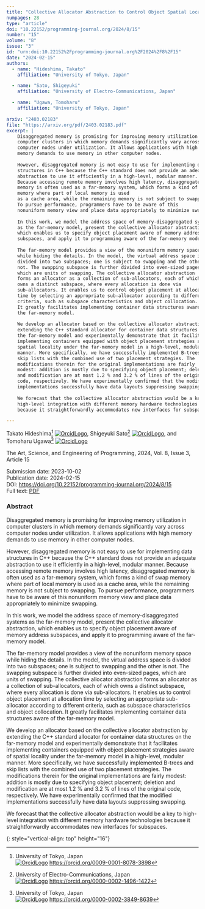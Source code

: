 ```yaml
---
title: "Collective Allocator Abstraction to Control Object Spatial Locality in C++"
numpages: 28
type: "article"
doi: "10.22152/programming-journal.org/2024/8/15"
number: "15"
volume: "8"
issue: "3"
id: "urn:doi:10.22152%2Fprogramming-journal.org%2F2024%2F8%2F15"
date: "2024-02-15"
authors: 
  - name: "Hideshima, Takato"
    affiliation: "University of Tokyo, Japan"

  - name: "Sato, Shigeyuki"
    affiliation: "University of Electro-Communications, Japan"

  - name: "Ugawa, Tomoharu"
    affiliation: "University of Tokyo, Japan"

arxiv: "2403.02183"
file: "https://arxiv.org/pdf/2403.02183.pdf"
excerpt: |
    Disaggregated memory is promising for improving memory utilization in
    computer clusters in which memory demands significantly vary across
    computer nodes under utilization. It allows applications with high
    memory demands to use memory in other computer nodes.
    
    However, disaggregated memory is not easy to use for implementing data
    structures in C++ because the C++ standard does not provide an adequate
    abstraction to use it efficiently in a high-level, modular manner.
    Because accessing remote memory involves high latency, disaggregated
    memory is often used as a far-memory system, which forms a kind of swap
    memory where part of local memory is used
    as a cache area, while the remaining memory is not subject to swapping.
    To pursue performance, programmers have to be aware of this
    nonuniform memory view and place data appropriately to minimize swapping.
    
    In this work, we model the address space of memory-disaggregated systems
    as the far-memory model, present the collective allocator abstraction,
    which enables us to specify object placement aware of memory address
    subspaces, and apply it to programming aware of the far-memory model.
    
    The far-memory model provides a view of the nonuniform memory space
    while hiding the details. In the model, the virtual address space is
    divided into two subspaces; one is subject to swapping and the other is
    not. The swapping subspace is further divided into even-sized pages,
    which are units of swapping. The collective allocator abstraction
    forms an allocator as a collection of sub-allocators, each of which
    owns a distinct subspace, where every allocation is done via
    sub-allocators. It enables us to control object placement at allocation
    time by selecting an appropriate sub-allocator according to different
    criteria, such as subspace characteristics and object collocation.
    It greatly facilitates implementing container data structures aware of
    the far-memory model.
    
    We develop an allocator based on the collective allocator abstraction by
    extending the C++ standard allocator for container data structures on
    the far-memory model and experimentally demonstrate that it facilitates
    implementing containers equipped with object placement strategies aware of
    spatial locality under the far-memory model in a high-level, modular
    manner. More specifically, we have successfully implemented B-trees and
    skip lists with the combined use of two placement strategies. The
    modifications therein for the original implementations are fairly
    modest: addition is mostly due to specifying object placement; deletion
    and modification are at most 1.2 % and 3.2 % of lines of the original
    code, respectively. We have experimentally confirmed that the modified
    implementations successfully have data layouts suppressing swapping.
    
    We forecast that the collective allocator abstraction would be a key to
    high-level integration with different memory hardware technologies
    because it straightforwardly accommodates new interfaces for subspaces.

---
```

Takato Hideshima[^1] [![OrcidLogo]](https://orcid.org/0009-0001-8078-3898), Shigeyuki Sato[^2] [![OrcidLogo]](https://orcid.org/0000-0002-1496-1422), and Tomoharu Ugawa[^3] [![OrcidLogo]](https://orcid.org/0000-0002-3849-8639)

The Art, Science, and Engineering of Programming, 2024, Vol. 8, Issue 3, Article 15

Submission date: 2023-10-02  
Publication date: 2024-02-15  
DOI: <https://doi.org/10.22152/programming-journal.org/2024/8/15>  
Full text: [PDF](https://arxiv.org/pdf/2403.02183.pdf)  


### Abstract

Disaggregated memory is promising for improving memory utilization in
computer clusters in which memory demands significantly vary across
computer nodes under utilization. It allows applications with high
memory demands to use memory in other computer nodes.

However, disaggregated memory is not easy to use for implementing data
structures in C++ because the C++ standard does not provide an adequate
abstraction to use it efficiently in a high-level, modular manner.
Because accessing remote memory involves high latency, disaggregated
memory is often used as a far-memory system, which forms a kind of swap
memory where part of local memory is used
as a cache area, while the remaining memory is not subject to swapping.
To pursue performance, programmers have to be aware of this
nonuniform memory view and place data appropriately to minimize swapping.

In this work, we model the address space of memory-disaggregated systems
as the far-memory model, present the collective allocator abstraction,
which enables us to specify object placement aware of memory address
subspaces, and apply it to programming aware of the far-memory model.

The far-memory model provides a view of the nonuniform memory space
while hiding the details. In the model, the virtual address space is
divided into two subspaces; one is subject to swapping and the other is
not. The swapping subspace is further divided into even-sized pages,
which are units of swapping. The collective allocator abstraction
forms an allocator as a collection of sub-allocators, each of which
owns a distinct subspace, where every allocation is done via
sub-allocators. It enables us to control object placement at allocation
time by selecting an appropriate sub-allocator according to different
criteria, such as subspace characteristics and object collocation.
It greatly facilitates implementing container data structures aware of
the far-memory model.

We develop an allocator based on the collective allocator abstraction by
extending the C++ standard allocator for container data structures on
the far-memory model and experimentally demonstrate that it facilitates
implementing containers equipped with object placement strategies aware of
spatial locality under the far-memory model in a high-level, modular
manner. More specifically, we have successfully implemented B-trees and
skip lists with the combined use of two placement strategies. The
modifications therein for the original implementations are fairly
modest: addition is mostly due to specifying object placement; deletion
and modification are at most 1.2 % and 3.2 % of lines of the original
code, respectively. We have experimentally confirmed that the modified
implementations successfully have data layouts suppressing swapping.

We forecast that the collective allocator abstraction would be a key to
high-level integration with different memory hardware technologies
because it straightforwardly accommodates new interfaces for subspaces.


[^1]: University of Tokyo, Japan  
    [![OrcidLogo]](https://orcid.org/0009-0001-8078-3898) <https://orcid.org/0009-0001-8078-3898>

[^2]: University of Electro-Communications, Japan  
    [![OrcidLogo]](https://orcid.org/0000-0002-1496-1422) <https://orcid.org/0000-0002-1496-1422>

[^3]: University of Tokyo, Japan  
    [![OrcidLogo]](https://orcid.org/0000-0002-3849-8639) <https://orcid.org/0000-0002-3849-8639>


[OrcidLogo]: /assets/images/orcid.svg "Orcid Logo"
{: style="vertical-align: top" height="16"}
